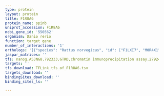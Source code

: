 ```yaml
---
type: protein
layout: protein
title: F1R8A6
protein_name: spinb
uniprot_accession: F1R8A6
ncbi_gene_id: '550562'
organism: Danio rerio
function: target gene
number_of_interactions: '1'
orthologs: '[{"species": "Rattus norvegicus", "id": ["F1LXI7", "M0R4X1"]}]'
jaspar_matrices: ''
tfs: nanog,A5JNG8,792333,GTRD,chromatin immunoprecipitation assay,27924024%5Buid%5D,No
targets: ''
tfs_download: TFLink_tfs_of_F1R8A6.tsv
targets_download: ''
bindingSites_download: ''
binding_sites_ls: ''

---
```

